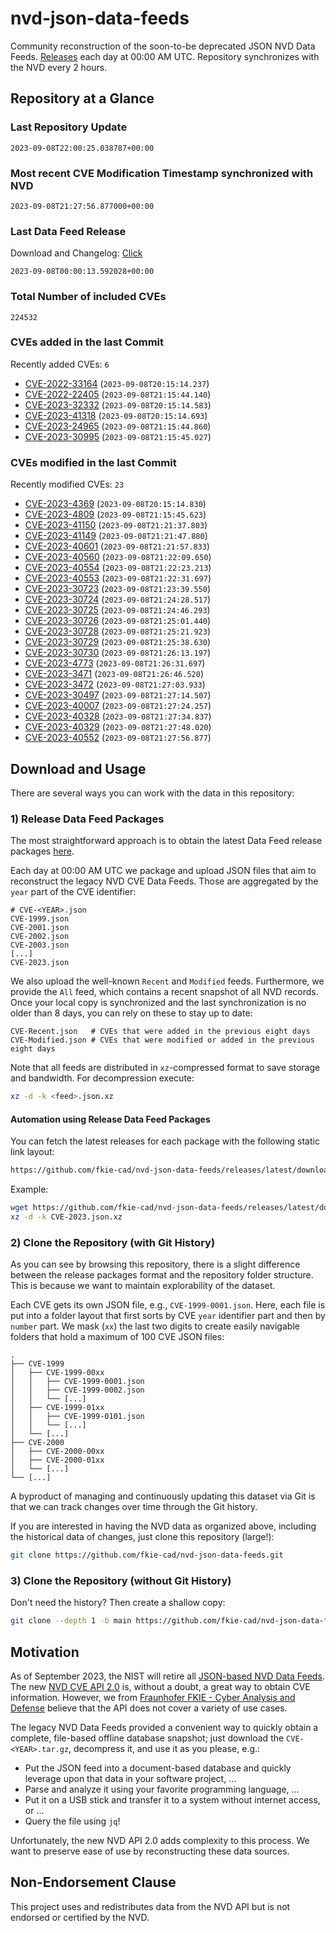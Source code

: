 # nvd-json-data-feeds

Community reconstruction of the soon-to-be deprecated JSON NVD Data Feeds. 
[Releases](https://github.com/fkie-cad/nvd-json-data-feeds/releases/latest) each day at 00:00 AM UTC.
Repository synchronizes with the NVD every 2 hours.

## Repository at a Glance

### Last Repository Update

```plain
2023-09-08T22:00:25.038787+00:00
```

### Most recent CVE Modification Timestamp synchronized with NVD

```plain
2023-09-08T21:27:56.877000+00:00
```

### Last Data Feed Release

Download and Changelog: [Click](https://github.com/fkie-cad/nvd-json-data-feeds/releases/latest)

```plain
2023-09-08T00:00:13.592028+00:00
```

### Total Number of included CVEs

```plain
224532
```

### CVEs added in the last Commit

Recently added CVEs: `6`

* [CVE-2022-33164](CVE-2022/CVE-2022-331xx/CVE-2022-33164.json) (`2023-09-08T20:15:14.237`)
* [CVE-2022-22405](CVE-2022/CVE-2022-224xx/CVE-2022-22405.json) (`2023-09-08T21:15:44.140`)
* [CVE-2023-32332](CVE-2023/CVE-2023-323xx/CVE-2023-32332.json) (`2023-09-08T20:15:14.583`)
* [CVE-2023-41318](CVE-2023/CVE-2023-413xx/CVE-2023-41318.json) (`2023-09-08T20:15:14.693`)
* [CVE-2023-24965](CVE-2023/CVE-2023-249xx/CVE-2023-24965.json) (`2023-09-08T21:15:44.860`)
* [CVE-2023-30995](CVE-2023/CVE-2023-309xx/CVE-2023-30995.json) (`2023-09-08T21:15:45.027`)


### CVEs modified in the last Commit

Recently modified CVEs: `23`

* [CVE-2023-4369](CVE-2023/CVE-2023-43xx/CVE-2023-4369.json) (`2023-09-08T20:15:14.830`)
* [CVE-2023-4809](CVE-2023/CVE-2023-48xx/CVE-2023-4809.json) (`2023-09-08T21:15:45.623`)
* [CVE-2023-41150](CVE-2023/CVE-2023-411xx/CVE-2023-41150.json) (`2023-09-08T21:21:37.803`)
* [CVE-2023-41149](CVE-2023/CVE-2023-411xx/CVE-2023-41149.json) (`2023-09-08T21:21:47.880`)
* [CVE-2023-40601](CVE-2023/CVE-2023-406xx/CVE-2023-40601.json) (`2023-09-08T21:21:57.833`)
* [CVE-2023-40560](CVE-2023/CVE-2023-405xx/CVE-2023-40560.json) (`2023-09-08T21:22:09.650`)
* [CVE-2023-40554](CVE-2023/CVE-2023-405xx/CVE-2023-40554.json) (`2023-09-08T21:22:23.213`)
* [CVE-2023-40553](CVE-2023/CVE-2023-405xx/CVE-2023-40553.json) (`2023-09-08T21:22:31.697`)
* [CVE-2023-30723](CVE-2023/CVE-2023-307xx/CVE-2023-30723.json) (`2023-09-08T21:23:39.550`)
* [CVE-2023-30724](CVE-2023/CVE-2023-307xx/CVE-2023-30724.json) (`2023-09-08T21:24:28.517`)
* [CVE-2023-30725](CVE-2023/CVE-2023-307xx/CVE-2023-30725.json) (`2023-09-08T21:24:46.293`)
* [CVE-2023-30726](CVE-2023/CVE-2023-307xx/CVE-2023-30726.json) (`2023-09-08T21:25:01.440`)
* [CVE-2023-30728](CVE-2023/CVE-2023-307xx/CVE-2023-30728.json) (`2023-09-08T21:25:21.923`)
* [CVE-2023-30729](CVE-2023/CVE-2023-307xx/CVE-2023-30729.json) (`2023-09-08T21:25:38.630`)
* [CVE-2023-30730](CVE-2023/CVE-2023-307xx/CVE-2023-30730.json) (`2023-09-08T21:26:13.197`)
* [CVE-2023-4773](CVE-2023/CVE-2023-47xx/CVE-2023-4773.json) (`2023-09-08T21:26:31.697`)
* [CVE-2023-3471](CVE-2023/CVE-2023-34xx/CVE-2023-3471.json) (`2023-09-08T21:26:46.520`)
* [CVE-2023-3472](CVE-2023/CVE-2023-34xx/CVE-2023-3472.json) (`2023-09-08T21:27:03.933`)
* [CVE-2023-30497](CVE-2023/CVE-2023-304xx/CVE-2023-30497.json) (`2023-09-08T21:27:14.507`)
* [CVE-2023-40007](CVE-2023/CVE-2023-400xx/CVE-2023-40007.json) (`2023-09-08T21:27:24.257`)
* [CVE-2023-40328](CVE-2023/CVE-2023-403xx/CVE-2023-40328.json) (`2023-09-08T21:27:34.837`)
* [CVE-2023-40329](CVE-2023/CVE-2023-403xx/CVE-2023-40329.json) (`2023-09-08T21:27:48.020`)
* [CVE-2023-40552](CVE-2023/CVE-2023-405xx/CVE-2023-40552.json) (`2023-09-08T21:27:56.877`)


## Download and Usage

There are several ways you can work with the data in this repository:

### 1) Release Data Feed Packages

The most straightforward approach is to obtain the latest Data Feed release packages [here](https://github.com/fkie-cad/nvd-json-data-feeds/releases/latest).

Each day at 00:00 AM UTC we package and upload JSON files that aim to reconstruct the legacy NVD CVE Data Feeds.
Those are aggregated by the `year` part of the CVE identifier:

```
# CVE-<YEAR>.json
CVE-1999.json
CVE-2001.json
CVE-2002.json
CVE-2003.json
[...]
CVE-2023.json
```

We also upload the well-known `Recent` and `Modified` feeds.
Furthermore, we provide the `All` feed, which contains a recent snapshot of all NVD records.
Once your local copy is synchronized and the last synchronization is no older than 8 days, you can rely on these to stay up to date:

```plain
CVE-Recent.json   # CVEs that were added in the previous eight days
CVE-Modified.json # CVEs that were modified or added in the previous eight days
```

Note that all feeds are distributed in `xz`-compressed format to save storage and bandwidth.
For decompression execute:

```sh
xz -d -k <feed>.json.xz
```


#### Automation using Release Data Feed Packages

You can fetch the latest releases for each package with the following static link layout:

```sh
https://github.com/fkie-cad/nvd-json-data-feeds/releases/latest/download/CVE-<YEAR>.json.xz
```

Example:

```sh
wget https://github.com/fkie-cad/nvd-json-data-feeds/releases/latest/download/CVE-2023.json.xz
xz -d -k CVE-2023.json.xz
```

### 2) Clone the Repository (with Git History)

As you can see by browsing this repository, there is a slight difference between the release packages format and the repository folder structure.
This is because we want to maintain explorability of the dataset.

Each CVE gets its own JSON file, e.g., `CVE-1999-0001.json`.
Here, each file is put into a folder layout that first sorts by CVE `year` identifier part and then by `number` part.
We mask (`xx`) the last two digits to create easily navigable folders that hold a maximum of 100 CVE JSON files:

```plain
.
├── CVE-1999
│   ├── CVE-1999-00xx
│   │   ├── CVE-1999-0001.json
│   │   ├── CVE-1999-0002.json
│   │   └── [...]
│   ├── CVE-1999-01xx
│   │   ├── CVE-1999-0101.json
│   │   └── [...]
│   └── [...]
├── CVE-2000
│   ├── CVE-2000-00xx
│   ├── CVE-2000-01xx
│   └── [...]
└── [...]
```

A byproduct of managing and continuously updating this dataset via Git is that we can track changes over time through the Git history.

If you are interested in having the NVD data as organized above, including the historical data of changes, just clone this repository (large!):

```sh
git clone https://github.com/fkie-cad/nvd-json-data-feeds.git
```

### 3) Clone the Repository (without Git History)

Don't need the history? Then create a shallow copy:

```sh
git clone --depth 1 -b main https://github.com/fkie-cad/nvd-json-data-feeds.git
```

## Motivation

As of September 2023, the NIST will retire all [JSON-based NVD Data Feeds](https://nvd.nist.gov/vuln/data-feeds#divRetirementBanner-1).
The new [NVD CVE API 2.0](https://nvd.nist.gov/developers/vulnerabilities) is, without a doubt, a great way to obtain CVE information.
However, we from [Fraunhofer FKIE - Cyber Analysis and Defense](https://www.fkie.fraunhofer.de/en/departments/cad.html) believe that the API does not cover a variety of use cases.

The legacy NVD Data Feeds provided a convenient way to quickly obtain a complete, file-based offline database snapshot; just download the `CVE-<YEAR>.tar.gz`, decompress it, and use it as you please, e.g.:

* Put the JSON feed into a document-based database and quickly leverage upon that data in your software project, ...
* Parse and analyze it using your favorite programming language, ...
* Put it on a USB stick and transfer it to a system without internet access, or ...
* Query the file using `jq`!

Unfortunately, the new NVD API 2.0 adds complexity to this process.
We want to preserve ease of use by reconstructing these data sources.

## Non-Endorsement Clause

This project uses and redistributes data from the NVD API but is not endorsed or certified by the NVD.